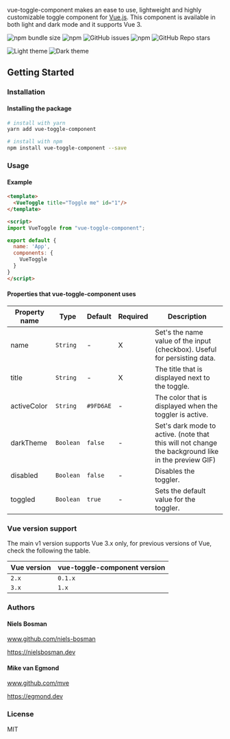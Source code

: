 vue-toggle-component makes an ease to use, lightweight and highly customizable toggle component for [Vue.js](https://vuejs.org/). This component is available in both light and dark mode and it supports Vue 3.

![npm bundle size](https://img.shields.io/bundlephobia/min/vue-toggle-component)
![npm](https://img.shields.io/npm/dt/vue-toggle-component)
![GitHub issues](https://img.shields.io/github/issues/niels-bosman/vue-toggle-component)
![npm](https://img.shields.io/npm/v/vue-toggle-component)
![GitHub Repo stars](https://img.shields.io/github/stars/niels-bosman/vue-toggle-component?style=social)

![Light theme](https://user-images.githubusercontent.com/25898715/116152862-c273f400-a6e6-11eb-8b4d-1017b92d14a5.gif)
![Dark theme](https://user-images.githubusercontent.com/25898715/116152879-c7d13e80-a6e6-11eb-87b3-9b606184ba1e.gif)

## Getting Started
### Installation
#### Installing the package
```sh
# install with yarn
yarn add vue-toggle-component

# install with npm
npm install vue-toggle-component --save
```

### Usage
#### Example
```html
<template>
  <VueToggle title="Toggle me" id="1"/>
</template>

<script>
import VueToggle from "vue-toggle-component";

export default {
  name: 'App',
  components: {
    VueToggle
  }
}
</script>
```

#### Properties that vue-toggle-component uses
| Property name | Type      | Default   | Required |Description                                                                                         |
| ------------- | --------- | --------- | -------- | -------------------------------------------------------------------------------------------------- |
| name          | `String`  | -         | X        | Set's the name value of the input (checkbox). Useful for persisting data.                          |
| title         | `String`  | -         | X        | The title that is displayed next to the toggle.                                                    |
| activeColor   | `String`  | `#9FD6AE` | -        | The color that is displayed when the toggler is active.                                            |
| darkTheme     | `Boolean` | `false`   | -        | Set's dark mode to active. (note that this will not change the background like in the preview GIF) |
| disabled      | `Boolean` | `false`   | -        | Disables the toggler.                                                                              |
| toggled       | `Boolean` | `true`    | -        | Sets the default value for the toggler.                                                            |

### Vue version support
The main v1 version supports Vue 3.x only, for previous versions of Vue, check the following the table.

| Vue version | vue-toggle-component version |
| ----------- | ---------------------------- |
| `2.x`       | `0.1.x`                      |
| `3.x`       | `1.x`                        |

### Authors
#### Niels Bosman
www.github.com/niels-bosman

https://nielsbosman.dev

#### Mike van Egmond
www.github.com/mve

https://egmond.dev

### License
MIT
